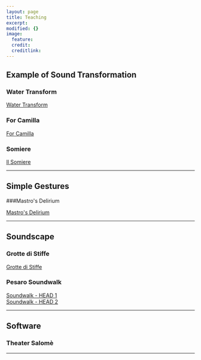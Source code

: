 ```yaml
---
layout: page
title: Teaching
excerpt: 
modified: {} 
image:
  feature: 
  credit: 
  creditlink: 
---
```


## Example of Sound Transformation 

### Water Transform
<div markdown="0"><a href="https://soundcloud.com/anthony-di-furia/example-water-transform" class="btn">Water Transform</a></div>

### For Camilla
<div markdown="0"><a href="https://soundcloud.com/anthony-di-furia/for-camilla" class="btn">For Camilla</a></div>

### Somiere
<div markdown="0"><a href="https://soundcloud.com/anthony-di-furia/il-somiere" class="btn">Il Somiere</a></div>

---

## Simple Gestures 

###Mastro's Delirium
<div markdown="0"><a href="https://soundcloud.com/anthony-di-furia/mastros-delirium" class="btn">Mastro's Delirium</a></div>

---

## Soundscape 

### Grotte di Stiffe
<div markdown="0"><a href="https://soundcloud.com/anthony-di-furia/grotte-di-stiffe" class="btn">Grotte di Stiffe</a></div>

### Pesaro Soundwalk
<div markdown="0"><a href="https://soundcloud.com/anthony-di-furia/soundscape-pesaro-1" class="btn">Soundwalk - HEAD 1</a></div>
<div markdown="0"><a href="https://soundcloud.com/anthony-di-furia/soundscape-pesaro-2" class="btn">Soundwalk - HEAD 2</a></div>

---

## Software
### Theater Salomè

---





